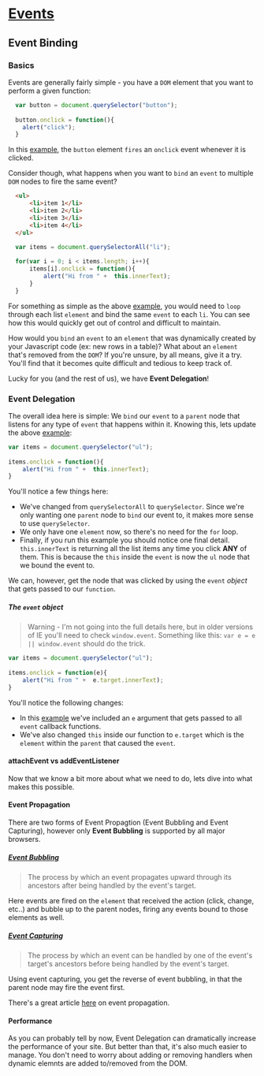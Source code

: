# [Events](https://developer.mozilla.org/en-US/docs/Web/API/Event)

## Event Binding

### Basics

Events are generally fairly simple - you have a `DOM` element that you want to perform a given function:

```javascript
  var button = document.querySelector("button");
  
  button.onclick = function(){
    alert("click");
  }
```

In this [example](http://jsfiddle.net/ChaseWest/S5Req/1/), the `button` element `fires` an `onclick` event whenever it is clicked. 

Consider though, what happens when you want to `bind` an `event` to multiple `DOM` nodes to fire the same event? 

```html
  <ul>
      <li>item 1</li>
      <li>item 2</li>
      <li>item 3</li>
      <li>item 4</li>
  </ul> 
```

```javascript
  var items = document.querySelectorAll("li");
  
  for(var i = 0; i < items.length; i++){
      items[i].onclick = function(){
          alert("Hi from " +  this.innerText);    
      }
  }
```

For something as simple as the above [example](http://jsfiddle.net/ChaseWest/5hYcU/), you would need to `loop` through each list `element` and bind the same `event` to each `li`. You can see how this would quickly get out of control and difficult to maintain. 

How would you `bind` an `event` to an `element` that was dynamically created by your Javascript code (ex: new rows in a table)? What about an `element` that's removed from the `DOM`? If you're unsure, by all means, give it a try. You'll find that it becomes quite difficult and tedious to keep track of. 

Lucky for you (and the rest of us), we have **Event Delegation**!

### Event Delegation

The overall idea here is simple: We `bind` our `event` to a `parent` node that listens for any type of `event` that happens within it. Knowing this, lets update the above [example](http://jsfiddle.net/ChaseWest/5hYcU/2/):

```javascript
var items = document.querySelector("ul");
  
items.onclick = function(){
    alert("Hi from " +  this.innerText);    
}
```

You'll notice a few things here:

  - We've changed from `querySelectorAll` to `querySelector`. Since we're only wanting one `parent` node to `bind` our event to, it makes more sense to use `querySelector`.
  - We only have one `element` now, so there's no need for the `for` loop.
  - Finally, if you run this example you should notice one final detail. `this.innerText` is returning all the list items any time you click **ANY** of them. This is because the `this` inside the `event` is now the `ul` node that we bound the event to. 

We can, however, get the node that was clicked by using the `event` *object* that gets passed to our `function`.

##### The `event` object

>  Warning - I'm not going into the full details here, but in older versions of IE you'll need to check `window.event`. Something like this: `var e = e || window.event` should do the trick.

```javascript
var items = document.querySelector("ul");
  
items.onclick = function(e){
    alert("Hi from " +  e.target.innerText);    
}
```

You'll notice the following changes:

- In this [example](http://jsfiddle.net/ChaseWest/5hYcU/3/) we've included an `e` argument that gets passed to all `event` callback functions. 
- We've also changed `this` inside our function to `e.target` which is the `element` within the `parent` that caused the `event`.  

#### attachEvent vs addEventListener


Now that we know a bit more about what we need to do, lets dive into what makes this possible.

#### Event Propagation

There are two forms of Event Propagtion (Event Bubbling and Event Capturing), however only **Event Bubbling** is supported by all major browsers. 

##### [Event Bubbling](http://www.w3.org/TR/DOM-Level-2-Events/events.html#Events-flow-bubbling)

>   The process by which an event propagates upward through its ancestors after being handled by the event's target.

Here events are fired on the `element` that received the action (click, change, etc..) and bubble up to the parent nodes, firing any events bound to those elements as well. 

##### [Event Capturing](http://www.w3.org/TR/DOM-Level-2-Events/events.html#Events-flow-capture)

>   The process by which an event can be handled by one of the event's target's ancestors before being handled by the event's target.

Using event capturing, you get the reverse of event bubbling, in that the parent node may fire the event first.


There's a great article [here](http://www.quirksmode.org/js/events_order.html) on event propagation.

#### Performance  

As you can probably tell by now, Event Delegation can dramatically increase the performance of your site. But better than that, it's also much easier to manage. You don't need to worry about adding or removing handlers when dynamic elemnts are added to/removed from the DOM.  
